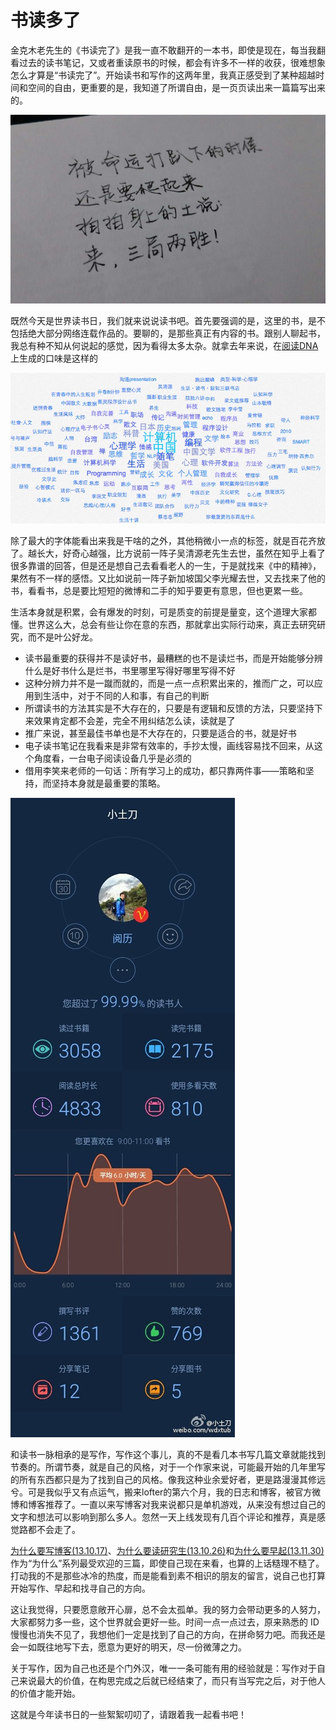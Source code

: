 # 书读多了

金克木老先生的《书读完了》是我一直不敢翻开的一本书，即使是现在，每当我翻看过去的读书笔记，又或者重读原书的时候，都会有许多不一样的收获，很难想象怎么才算是“书读完了”。开始读书和写作的这两年里，我真正感受到了某种超越时间和空间的自由，更重要的是，我知道了所谓自由，是一页页读出来一篇篇写出来的。

![read-a-lot1](./_resources/read-a-lot1.jpg)

既然今天是世界读书日，我们就来说说读书吧。首先要强调的是，这里的书，是不包括绝大部分网络连载作品的。要聊的，是那些真正有内容的书。跟别人聊起书，我总有种不知从何说起的感觉，因为看得太多太杂。就拿去年来说，在[阅读DNA](www.yuedudna.com)上生成的口味是这样的

![read-a-lot3](./_resources/read-a-lot3.jpg)

除了最大的字体能看出来我是干啥的之外，其他稍微小一点的标签，就是百花齐放了。越长大，好奇心越强，比方说前一阵子吴清源老先生去世，虽然在知乎上看了很多靠谱的回答，但是还是想自己去看看老人的一生，于是就找来《中的精神》，果然有不一样的感悟。又比如说前一阵子新加坡国父李光耀去世，又去找来了他的书，看看书，总是要比短短的微博和二手的知乎要更有意思，但也更累一些。

生活本身就是积累，会有爆发的时刻，可是质变的前提是量变，这个道理大家都懂。世界这么大，总会有些让你在意的东西，那就拿出实际行动来，真正去研究研究，而不是叶公好龙。

+ 读书最重要的获得并不是读好书，最糟糕的也不是读烂书，而是开始能够分辨什么是好书什么是烂书，书里哪里写得好哪里写得不好
+ 这种分辨力并不是一蹴而就的，而是一点一点积累出来的，推而广之，可以应用到生活中，对于不同的人和事，有自己的判断
+ 所谓读书的方法其实是不大存在的，只要是有逻辑和反馈的方法，只要坚持下来效果肯定都不会差，完全不用纠结怎么读，读就是了
+ 推广来说，甚至最佳书单也是不大存在的，只要是适合的书，就是好书
+ 电子读书笔记在我看来是非常有效率的，手抄太慢，画线容易找不回来，从这个角度看，一台电子阅读设备几乎是必须的
+ 借用李笑来老师的一句话：所有学习上的成功，都只靠两件事——策略和坚持，而坚持本身就是最重要的策略。

![read-a-lot2](./_resources/read-a-lot2.jpg)

和读书一脉相承的是写作，写作这个事儿，真的不是看几本书写几篇文章就能找到节奏的。所谓节奏，就是自己的风格，对于一个作家来说，可能最开始的几年里写的所有东西都只是为了找到自己的风格。像我这种业余爱好者，更是路漫漫其修远兮。可是我似乎又有点运气，搬来lofter的第六个月，我的日志和博客，被官方微博和博客推荐了。一直以来写博客对我来说都只是单机游戏，从来没有想过自己的文字和想法可以影响到那么多人。忽然一天上线发现有几百个评论和推荐，真是感觉路都不会走了。

[为什么要写博客(13.10.17)](http://www.wdxtub.com/post/1a7a1d_a2010f)、[为什么要读研究生(13.10.26)](http://www.wdxtub.com/post/1a7a1d_a533fe)和[为什么要早起(13.11.30)](http://www.wdxtub.com/post/1a7a1d_b35d56)作为“为什么”系列最受欢迎的三篇，即使自己现在来看，也算的上话糙理不糙了。打动我的不是那些冰冷的热度，而是能看到素不相识的朋友的留言，说自己也打算开始写作、早起和找寻自己的方向。

这让我觉得，只要愿意敞开心扉，总不会太孤单。我的努力会带动更多的人努力，大家都努力多一些，这个世界就会更好一些。时间一点一点过去，原来熟悉的 ID 慢慢也消失不见了，我想他们一定是找到了自己的方向，在拼命努力吧。而我还是会一如既往地写下去，愿意为更好的明天，尽一份微薄之力。

关于写作，因为自己也还是个门外汉，唯一一条可能有用的经验就是：写作对于自己来说最大的价值，在构思完成之后就已经结束了，而只有当写完之后，对于他人的价值才能开始。

这就是今年读书日的一些絮絮叨叨了，请跟着我一起看书吧！
